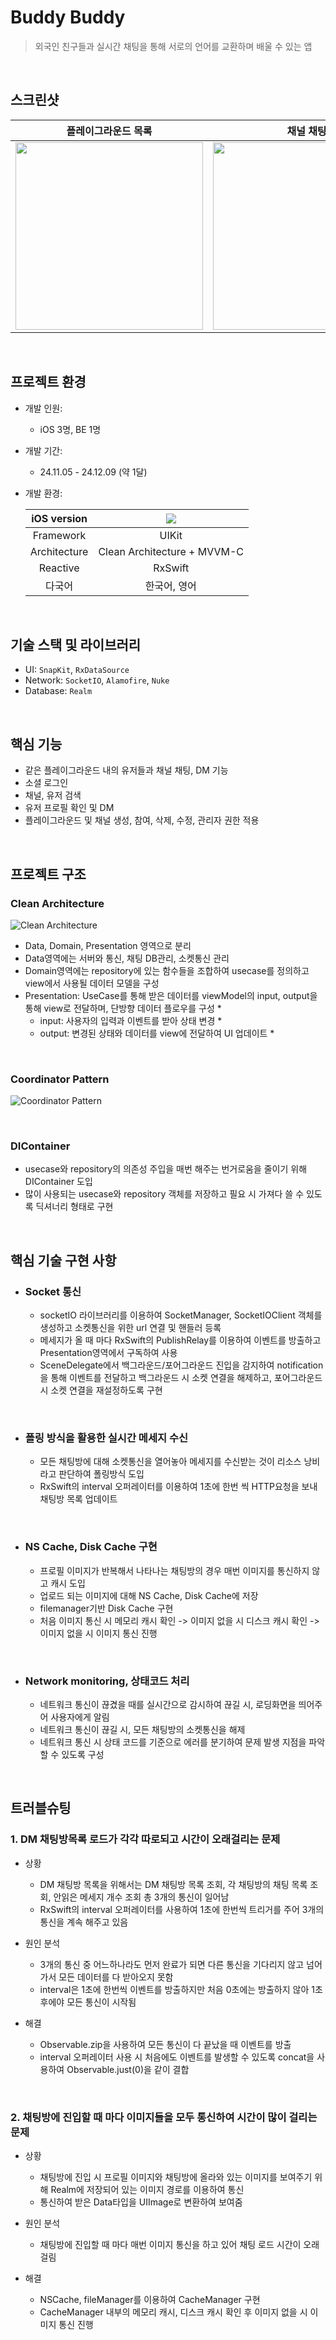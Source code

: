 # Buddy Buddy
> 외국인 친구들과 실시간 채팅을 통해 서로의 언어를 교환하며 배울 수 있는 앱
<br/>

## 스크린샷

| 플레이그라운드 목록 | 채널 채팅 | 유저 검색 후 DM 화면전환 | 실시간 채팅 |
| --- | --- | --- | --- |
|<img src="https://github.com/user-attachments/assets/6c7928fc-9c70-455d-8b03-99074a55dfae" height="300">| <img src="https://github.com/user-attachments/assets/781eacaa-7ebf-4d48-b942-009edfdafbc9" height="300">| <img src="https://github.com/user-attachments/assets/bd47598f-29f4-4c8a-af8b-a9f8a5138790" height="300">| <img src="https://github.com/user-attachments/assets/b2f21824-90af-4812-ad14-2bc22ae8aa0d" height="300"> |

<br>

## 프로젝트 환경
- 개발 인원:
  - iOS 3명, BE 1명
- 개발 기간:
  - 24.11.05 - 24.12.09 (약 1달)
- 개발 환경:
    
    | iOS version | <img src="https://img.shields.io/badge/iOS-15.0+-black?logo=apple"/> |
    |:-:|:-:|
    | Framework | UIKit |
    | Architecture | Clean Architecture + MVVM-C |
    | Reactive | RxSwift |
    | 다국어 | 한국어, 영어 |

<br/>

## 기술 스택 및 라이브러리
- UI: `SnapKit`, `RxDataSource`
- Network: `SocketIO`, `Alamofire`, `Nuke`
- Database: `Realm`

<br/>

## 핵심 기능

- 같은 플레이그라운드 내의 유저들과 채널 채팅, DM 기능
- 소셜 로그인 
- 채널, 유저 검색
- 유저 프로필 확인 및 DM
- 플레이그라운드 및 채널 생성, 참여, 삭제, 수정, 관리자 권한 적용

<br/>

## 프로젝트 구조
### Clean Architecture
![Clean Architecture](Documents/BuddyCleanArchitecture.png)
- Data, Domain, Presentation 영역으로 분리
- Data영역에는 서버와 통신, 채팅 DB관리, 소켓통신 관리
- Domain영역에는 repository에 있는 함수들을 조합하여 usecase를 정의하고 view에서 사용될 데이터 모델을 구성
- Presentation: UseCase를 통해 받은 데이터를 viewModel의 input, output을 통해 view로 전달하며, 단방향 데이터 플로우를 구성 *
  - input: 사용자의 입력과 이벤트를 받아 상태 변경 *
  - output: 변경된 상태와 데이터를 view에 전달하여 UI 업데이트 *

<br>

### Coordinator Pattern
![Coordinator Pattern](Documents/BuddyCoordinator.png)

<br>

### DIContainer
- usecase와 repository의 의존성 주입을 매번 해주는 번거로움을 줄이기 위해 DIContainer 도입
- 많이 사용되는 usecase와 repository 객체를 저장하고 필요 시 가져다 쓸 수 있도록 딕셔너리 형태로 구현

<br>

## 핵심 기술 구현 사항

  - ### Socket 통신
    - socketIO 라이브러리를 이용하여 SocketManager, SocketIOClient 객체를 생성하고 소켓통신을 위한 url 연결 및 핸들러 등록
    - 메세지가 올 때 마다 RxSwift의 PublishRelay를 이용하여 이벤트를 방출하고 Presentation영역에서 구독하여 사용
    - SceneDelegate에서 백그라운드/포어그라운드 진입을 감지하여 notification을 통해 이벤트를 전달하고 백그라운드 시 소켓 연결을 해제하고, 포어그라운드 시 소켓 연결을 재설정하도록 구현
  
  <br>

  - ### 폴링 방식을 활용한 실시간 메세지 수신
    - 모든 채팅방에 대해 소켓통신을 열어놓아 메세지를 수신받는 것이 리소스 낭비라고 판단하여 폴링방식 도입
    - RxSwift의 interval 오퍼레이터를 이용하여 1초에 한번 씩 HTTP요청을 보내 채팅방 목록 업데이트

  <br>

  - ### NS Cache, Disk Cache 구현
    - 프로필 이미지가 반복해서 나타나는 채팅방의 경우 매번 이미지를 통신하지 않고 캐시 도입
    - 업로드 되는 이미지에 대해 NS Cache, Disk Cache에 저장
    - filemanager기반 Disk Cache 구현
    - 처음 이미지 통신 시 메모리 캐시 확인 -> 이미지 없을 시 디스크 캐시 확인 -> 이미지 없을 시 이미지 통신 진행

  <br>

  - ### Network monitoring, 상태코드 처리
    - 네트워크 통신이 끊겼을 때를 실시간으로 감시하여 끊길 시, 로딩화면을 띄어주어 사용자에게 알림
    - 네트워크 통신이 끊길 시, 모든 채팅방의 소켓통신을 해제
    - 네트워크 통신 시 상태 코드를 기준으로 에러를 분기하여 문제 발생 지점을 파악할 수 있도록 구성

  <br>

## 트러블슈팅
### 1. DM 채팅방목록 로드가 각각 따로되고 시간이 오래걸리는 문제
- 상황
  - DM 채팅방 목록을 위해서는 DM 채팅방 목록 조회, 각 채팅방의 채팅 목록 조회, 안읽은 메세지 개수 조회 총 3개의 통신이 일어남
  - RxSwift의 interval 오퍼레이터를 사용하여 1초에 한번씩 트리거를 주어 3개의 통신을 계속 해주고 있음
  
- 원인 분석
  - 3개의 통신 중 어느하나라도 먼저 완료가 되면 다른 통신을 기다리지 않고 넘어가서 모든 데이터를 다 받아오지 못함
  - interval은 1초에 한번씩 이벤트를 방출하지만 처음 0초에는 방출하지 않아 1초 후에야 모든 통신이 시작됨

- 해결
  - Observable.zip을 사용하여 모든 통신이 다 끝났을 때 이벤트를 방출
  - interval 오퍼레이터 사용 시 처음에도 이벤트를 발생할 수 있도록 concat을 사용하여 Observable.just(0)을 같이 결합
 
<br>
 
### 2. 채팅방에 진입할 때 마다 이미지들을 모두 통신하여 시간이 많이 걸리는 문제
- 상황
  - 채팅방에 진입 시 프로필 이미지와 채팅방에 올라와 있는 이미지를 보여주기 위해 Realm에 저장되어 있는 이미지 경로를 이용하여 통신
  - 통신하여 받은 Data타입을 UIImage로 변환하여 보여줌
  
- 원인 분석
  - 채팅방에 진입할 때 마다 매번 이미지 통신을 하고 있어 채팅 로드 시간이 오래걸림

- 해결
  - NSCache, fileManager를 이용하여 CacheManager 구현
  - CacheManager 내부의 메모리 캐시, 디스크 캐시 확인 후 이미지 없을 시 이미지 통신 진행


